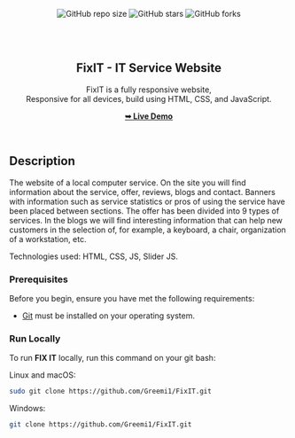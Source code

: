 <div align="center">
  
  ![GitHub repo size](https://img.shields.io/github/repo-size/Greemi1/FixIT)
  ![GitHub stars](https://img.shields.io/github/stars/Greemi1/FixIT?style=social)
  ![GitHub forks](https://img.shields.io/github/forks/Greemi1/FixIT?style=social)

  <br />
  <br />

  <h2 align="center">FixIT - IT Service Website</h2>

  FixIT is a fully responsive website, <br />Responsive for all devices, build using HTML, CSS, and JavaScript.

  <a href="https://greemi1.github.io/FixIT/"><strong>➥ Live Demo</strong></a>

</div>

<br />

## Description

The website of a local computer service. On the site you will find information about the service, offer, reviews, blogs and contact. Banners with information such as service statistics or pros of using the service have been placed between sections. The offer has been divided into 9 types of services. In the blogs we will find interesting information that can help new customers in the selection of, for example, a keyboard, a chair, organization of a workstation, etc. 

Technologies used: HTML, CSS, JS, Slider JS.

### Prerequisites

Before you begin, ensure you have met the following requirements:

* [Git](https://git-scm.com/downloads "Download Git") must be installed on your operating system.

### Run Locally

To run **FIX IT** locally, run this command on your git bash:

Linux and macOS:

```bash
sudo git clone https://github.com/Greemi1/FixIT.git
```

Windows:

```bash
git clone https://github.com/Greemi1/FixIT.git
```